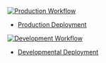 [![Production Workflow](https://github.com/jc2476/project4/actions/workflows/prod.yml/badge.svg)](https://github.com/jc2476/project4/actions/workflows/prod.yml)

* [Production Deployment](https://project-4-prod.herokuapp.com/)


[![Development Workflow](https://github.com/jc2476/project4/actions/workflows/dev.yml/badge.svg)](https://github.com/jc2476/project4/actions/workflows/dev.yml)

* [Developmental Deployment](https://project-4-dev.herokuapp.com/)
